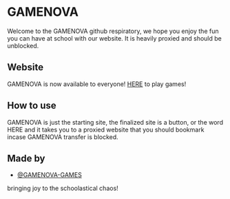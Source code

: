 
# GAMENOVA

Welcome to the GAMENOVA github respiratory, we hope you enjoy the fun you can have at school with our website. It is heavily proxied and should be unblocked.

## Website

GAMENOVA is now available to everyone! [HERE](https://gamenova.pages.dev/) to play games!


## How to use

GAMENOVA is just the starting site, the finalized site is a button, or the word HERE and it takes you to a proxied website that you should bookmark incase GAMENOVA transfer is blocked.
## Made by

- [@GAMENOVA-GAMES](https://www.github.com/GAMENOVA-GAMES)

bringing joy to the schoolastical chaos!



